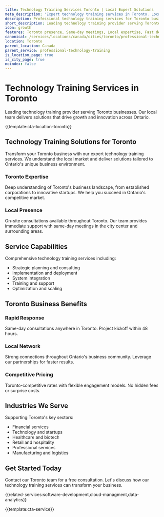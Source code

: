 ```yaml
---
title: Technology Training Services Toronto | Local Expert Solutions
meta_description: "Expert technology training services in Toronto. Local team, same-day consultations, proven results. Transform your business today."
description: Professional technology training services for Toronto businesses
short_description: Leading technology training provider serving Toronto and Ontario.
icon: growth
features: Toronto presence, Same-day meetings, Local expertise, Fast deployment, Competitive rates, Proven track record
canonical: /services/locations/canada/cities/toronto/professional-technology-training-toronto.html
location: Toronto
parent_location: Canada
parent_service: professional-technology-training
is_location_page: true
is_city_page: true
noindex: false
---
```


# Technology Training Services in Toronto

Leading technology training provider serving Toronto businesses. Our local team delivers solutions that drive growth and innovation across Ontario.

{{template:cta-location-toronto}}

## Technology Training Solutions for Toronto

Transform your Toronto business with our expert technology training services. We understand the local market and deliver solutions tailored to Ontario's unique business environment.

### Toronto Expertise

Deep understanding of Toronto's business landscape, from established corporations to innovative startups. We help you succeed in Ontario's competitive market.

### Local Presence

On-site consultations available throughout Toronto. Our team provides immediate support with same-day meetings in the city center and surrounding areas.

## Service Capabilities

Comprehensive technology training services including:
- Strategic planning and consulting
- Implementation and deployment
- System integration
- Training and support
- Optimization and scaling

## Toronto Business Benefits

### Rapid Response
Same-day consultations anywhere in Toronto. Project kickoff within 48 hours.

### Local Network
Strong connections throughout Ontario's business community. Leverage our partnerships for faster results.

### Competitive Pricing
Toronto-competitive rates with flexible engagement models. No hidden fees or surprise costs.

## Industries We Serve

Supporting Toronto's key sectors:
- Financial services
- Technology and startups
- Healthcare and biotech
- Retail and hospitality
- Professional services
- Manufacturing and logistics

## Get Started Today

Contact our Toronto team for a free consultation. Let's discuss how our technology training services can transform your business.

{{related-services:software-development,cloud-managment,data-analytics}}

{{template:cta-service}}
